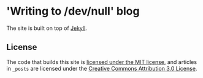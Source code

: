 # 'Writing to /dev/null' blog

The site is built on top of [Jekyll](http://jekyllrb.com/).

## License

The code that builds this site is [licensed under the MIT license](LICENSE), and articles in `_posts` are licensed under the [Creative Commons Attribution 3.0 License](https://creativecommons.org/licenses/by/3.0/us/).
